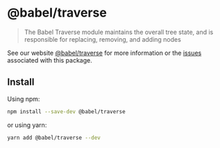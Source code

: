 # @babel/traverse

> The Babel Traverse module maintains the overall tree state, and is responsible for replacing, removing, and adding nodes

See our website [@babel/traverse](https://babeljs.io/docs/en/babel-traverse) for more information or
the [issues](https://github.com/babel/babel/issues?utf8=%E2%9C%93&q=is%3Aissue+label%3A%22pkg%3A%20traverse%22+is%3Aopen)
associated with this package.

## Install

Using npm:

```sh
npm install --save-dev @babel/traverse
```

or using yarn:

```sh
yarn add @babel/traverse --dev
```
